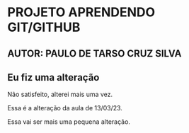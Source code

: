 # PROJETO APRENDENDO GIT/GITHUB

## AUTOR: PAULO DE TARSO CRUZ SILVA

## Eu fiz uma alteração

Não satisfeito, alterei mais uma vez.

Essa é a alteração da aula  de 13/03/23.

Essa vai ser mais uma pequena alteração.